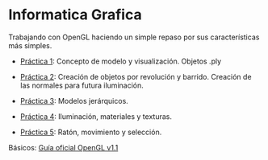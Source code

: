 Informatica Grafica
==================

Trabajando con OpenGL haciendo un simple repaso por sus características más simples.

* [Práctica 1](https://github.com/juanAFernandez/InformaticaGrafica/tree/master/Practica1): Concepto de modelo y visualización. Objetos .ply
* [Práctica 2](https://github.com/juanAFernandez/InformaticaGrafica/tree/master/Practica2): Creación de objetos por revolución y barrido. Creación de las normales para futura iluminación.

* [Práctica 3](https://github.com/juanAFernandez/InformaticaGrafica/tree/master/Practica3): Modelos jerárquicos.

* [Práctica 4](https://github.com/juanAFernandez/InformaticaGrafica/tree/master/Practica4): Iluminación, materiales y texturas.

* [Práctica 5](https://github.com/juanAFernandez/InformaticaGrafica/tree/master/Practica5): Ratón, movimiento y selección.



Básicos:
  [Guía oficial OpenGL v1.1](http://www.glprogramming.com/red/)
